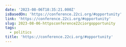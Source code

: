 ```yaml
---
date: '2023-08-06T18:35:21.000Z'
isBasedOn: 'https://conference.22ci.org/#opportunity'
link: 'https://conference.22ci.org/#opportunity'
slug: 2023-08-06-httpsconference22ciorgopportunity
tags:
  - politics
title: 'https://conference.22ci.org/#opportunity'
---
```


